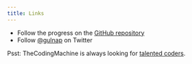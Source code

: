```yaml
---
title: Links
---
```


* Follow the progress on the [GitHub repository](https://github.com/thecodingmachine/gotenberg)
* Follow [@gulnap](https://twitter.com/gulnap) on Twitter

Psst: TheCodingMachine is always looking for [talented coders](https://coders.thecodingmachine.com).